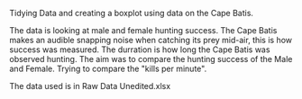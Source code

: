Tidying Data and creating a boxplot using data on the Cape Batis. 

The data is looking at male and female hunting success. The Cape Batis makes an audible snapping noise when catching its prey mid-air, this is how success was measured. The durration is how long the Cape Batis was observed hunting. The aim was to compare the hunting success of the Male and Female. Trying to compare the "kills per minute".

The data used is in Raw Data Unedited.xlsx
